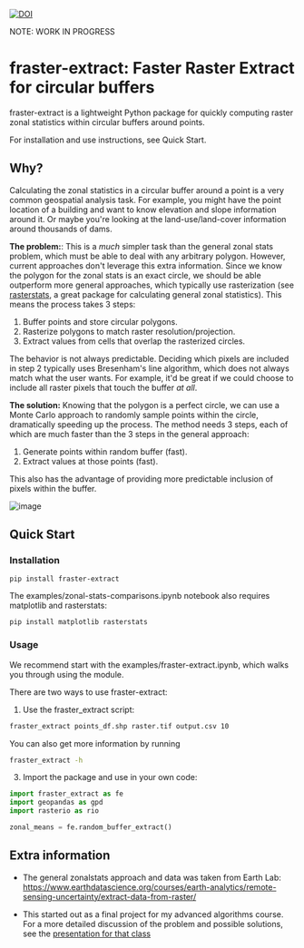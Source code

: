 [![DOI](https://zenodo.org/badge/117587281.svg)](https://zenodo.org/badge/latestdoi/117587281)

NOTE: WORK IN PROGRESS

# fraster-extract: Faster Raster Extract for circular buffers

fraster-extract is a lightweight Python package for quickly computing raster zonal statistics within circular buffers around points.

For installation and use instructions, see Quick Start.

## Why?

Calculating the zonal statistics in a circular buffer around a point is a very common geospatial analysis task. For example, you might have the point location of a building and want to know elevation and slope information around it. Or maybe you're looking at the land-use/land-cover information around thousands of dams.

**The problem:**: This is a *much* simpler task than the general zonal stats problem, which must be able to deal with any arbitrary polygon. However, current approaches don't leverage this extra information. Since we know the polygon for the zonal stats is an exact circle, we should be able outperform more general approaches, which typically use rasterization (see [rasterstats](https://pythonhosted.org/rasterstats/), a great package for calculating general zonal statistics). This means the process takes 3 steps:

1. Buffer points and store circular polygons.
2. Rasterize polygons to match raster resolution/projection.
3. Extract values from cells that overlap the rasterized circles. 

The behavior is not always predictable. Deciding which pixels are included in step 2 typically uses Bresenham's line algorithm, which does not always match what the user wants. For example, it'd be great if we could choose to include all raster pixels that touch the buffer *at all*. 

**The solution:** Knowing that the polygon is a perfect circle, we can use a Monte Carlo approach to randomly sample points within the circle, dramatically speeding up the process. The method needs 3 steps, each of which are much faster than the 3 steps in the general approach:
1. Generate points within random buffer (fast).
2. Extract values at those points (fast).

This also has the advantage of providing more predictable inclusion of pixels within the buffer. 

![image](https://github.com/user-attachments/assets/50bca067-36db-4e80-bb72-39d71534617f)


## Quick Start

### Installation

```
pip install fraster-extract
```

The examples/zonal-stats-comparisons.ipynb notebook also requires matplotlib and rasterstats:
```
pip install matplotlib rasterstats
```

### Usage

We recommend start with the examples/fraster-extract.ipynb, which walks you through using the module.

There are two ways to use fraster-extract:

1. Use the fraster_extract script:

```bash
fraster_extract points_df.shp raster.tif output.csv 10
```

You can also get more information by running
```bash
fraster_extract -h
```

3. Import the package and use in your own code:

```python
import fraster_extract as fe
import geopandas as gpd
import rasterio as rio

zonal_means = fe.random_buffer_extract()
```

## Extra information

- The general zonalstats approach and data was taken from Earth Lab: https://www.earthdatascience.org/courses/earth-analytics/remote-sensing-uncertainty/extract-data-from-raster/

- This started out as a final project for my advanced algorithms course. For a more detailed discussion of the problem and possible solutions, see the [presentation for that class](https://pythonhosted.org/rasterstats/)
